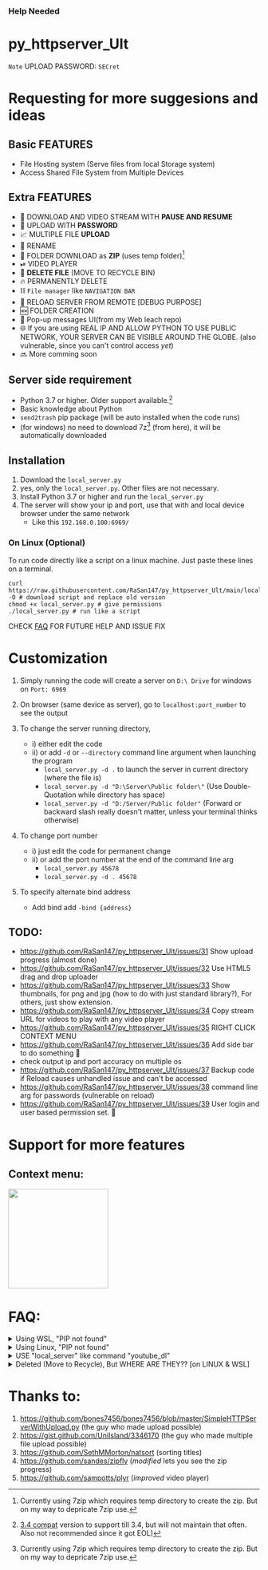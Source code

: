 ### Help Needed
# py_httpserver_Ult

` Note ` UPLOAD PASSWORD: `SECret`
# Requesting for more suggesions and ideas

Basic FEATURES
----------------------------------------------------------------
* File Hosting system (Serve files from local Storage system)
* Access Shared File System from Multiple Devices

 Extra FEATURES 
----------------------------------------------------------------
* 🔽 DOWNLOAD AND VIDEO STREAM WITH **PAUSE AND RESUME**
* 🔼 UPLOAD WITH **PASSWORD**
* 📈 MULTIPLE FILE **UPLOAD**
* 📝 RENAME
* 📁 FOLDER DOWNLOAD as **ZIP** (uses temp folder)[^1]
* ⏯ VIDEO PLAYER
* 🔁 **DELETE FILE** (MOVE TO RECYCLE BIN)
* 🔥 PERMANENTLY DELETE
* ⛓ `File manager` like `NAVIGATION BAR`
* 🧨 RELOAD SERVER FROM REMOTE [DEBUG PURPOSE]
* 🆕 FOLDER CREATION
* 💬 Pop-up messages UI(from my Web leach repo)
* 🌐 If you are using REAL IP AND ALLOW PYTHON TO USE PUBLIC NETWORK, YOUR SERVER CAN BE VISIBLE AROUND THE GLOBE. (also vulnerable, since you can't control access *yet*)
* 🔜 More comming soon

[^1]: Currently using 7zip which requires temp directory to create the zip. But on my way to depricate 7zip use.

Server side requirement
----------------------------------------------------------------
* Python 3.7 or higher. Older support available.[^2]
* Basic knowledge about Python
* `send2trash` pip package (will be auto installed when the code runs)
* (for windows) no need to download 7z[^1] (from here), it will be automatically downloaded

[^2]: [3.4 compat](https://github.com/RaSan147/py_httpserver_Ult/blob/main/src/local_server%20(py%7E3.4).py) version to support till 3.4, but will not maintain that often. Also not recommended since it got EOL)


Installation
----------------------------------------------------------------
1. Download the `local_server.py`
2. yes, only the `local_server.py`. Other files are not necessary.
3. Install Python 3.7 or higher and run the `local_server.py`
4. The server will show your ip and port, use that with and local device browser under the same network
   * Like this `192.168.0.100:6969/`

### On Linux (Optional)
To run code directly like a script on a linux machine. Just paste these lines on a terminal.
```
curl https://raw.githubusercontent.com/RaSan147/py_httpserver_Ult/main/local_server.py -O # download script and replace old version
chmod +x local_server.py # give permissions
./local_server.py # run like a script
```
CHECK [FAQ](#faq) FOR FUTURE HELP AND ISSUE FIX


# Customization
1. Simply running the code will create a server on `D:\ Drive` for windows on `Port: 6969`
1. On browser (same device as server), go to `localhost:port_number` to see the output
1. To change the server running directory, 
   - i) either edit the code  
   - ii) or add `-d` or `--directory` command line argument when launching the program
        - `local_server.py -d .` to launch the server in current directory (where the file is)
        - `local_server.py -d "D:\Server\Public folder\"`  (Use Double-Quotation while directory has space)
        - `local_server.py -d "D:/Server/Public folder"` (Forward or backward slash really doesn't matter, unless your terminal thinks otherwise)
 1. To change port number
    - i) just edit the code for permanent change  
    - ii) or add the port number at the end of the command line arg  
       -  `local_server.py 45678`
       -  `local_server.py -d . 45678`

1. To specify alternate bind address
    - Add bind add `-bind {address}`

 TODO:
--------------------------------------------------------------

* https://github.com/RaSan147/py_httpserver_Ult/issues/31 Show upload progress (almost done)
* https://github.com/RaSan147/py_httpserver_Ult/issues/32 Use HTML5 drag and drop uploader
* https://github.com/RaSan147/py_httpserver_Ult/issues/33 Show thumbnails, for png and jpg (how to do with just standard library?), For others, just show extension.
* https://github.com/RaSan147/py_httpserver_Ult/issues/34 Copy stream URL for videos to play with any video player
* https://github.com/RaSan147/py_httpserver_Ult/issues/35 RIGHT CLICK CONTEXT MENU
* https://github.com/RaSan147/py_httpserver_Ult/issues/36 Add side bar to do something 🤔
* check output ip and port accuracy on multiple os  
* https://github.com/RaSan147/py_httpserver_Ult/issues/37 Backup code if Reload causes unhandled issue and can't be accessed
* https://github.com/RaSan147/py_httpserver_Ult/issues/38 command line arg for passwords (vulnerable on reload)
* https://github.com/RaSan147/py_httpserver_Ult/issues/39 User login and user based permission set. 🔑

# Support for more features


Context menu:
--------------------------------------------------------------
  <img src="https://user-images.githubusercontent.com/34002411/174422718-e19d33b2-4937-47d7-bcc2-610141c1e437.jpg" width=200>

# FAQ:
<details>
  <summary>Using WSL, "PIP not found"</summary>
  
  Run this to install `pip3` and add `pip` to path
  ```
  sudo apt -y purge python3-pip
  sudo python3 -m pip uninstall pip
  sudo apt -y install python3-pip
  pip install --upgrade pip
  echo "export PATH=\"${HOME}/.local/bin:$PATH\"" >>"${HOME}"/.bashrc
  ```
  Re-running the file should work.
</details>

<details>
  <summary>Using Linux, "PIP not found"</summary>
  
  Run this to install `pip3`
  ```
  sudo apt -y purge python3-pip
  sudo python3 -m pip uninstall pip
  sudo apt -y install python3-pip
  pip install --upgrade pip
  ```
  Re-running the file should work.
</details>

<details>
  <summary>USE "local_server" like command "youtube_dl"</summary>
  
  **Unfortunately this is not possible yet**, I'll make sure this feature works when publish it in `PyPI pip`
</details>

<details>
  <summary>Deleted (Move to Recycle), But WHERE ARE THEY?? [on LINUX & WSL]</summary>
  
  Actually the feature is working fine, unfortunately NO-GUI mode linux and WSL don't recycle bin, so you can't find it!
  And to make things worse, **you need to manually clear the recyle bin** from `~/.local/share/Trash`
  
  **SO I'D RECOMMAND USING DELETE PARMANENTLY**
</details>

# Thanks to:
1. https://github.com/bones7456/bones7456/blob/master/SimpleHTTPServerWithUpload.py (the guy who made upload possible)
2. https://gist.github.com/UniIsland/3346170 (the guy who made multiple file upload possible)
3. https://github.com/SethMMorton/natsort (sorting titles)
4. https://github.com/sandes/zipfly (*modified* lets you see the zip progress)
5. https://github.com/sampotts/plyr (*improved* video player)
